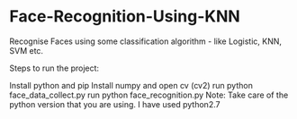 # Face-Recognition-Using-KNN

Recognise Faces using some classification algorithm - like Logistic, KNN, SVM etc.

Steps to run the project:

Install python and pip
Install numpy and open cv (cv2)
run python face_data_collect.py
run python face_recognition.py
Note: Take care of the python version that you are using. I have used python2.7
